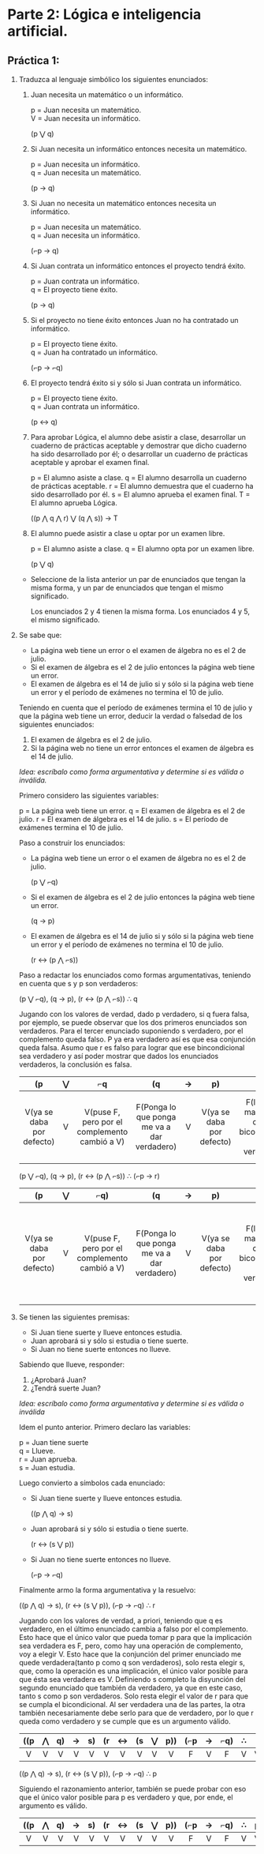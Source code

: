 # Parte 2: Lógica e inteligencia artificial.

## Práctica 1:

1. Traduzca al lenguaje simbólico los siguientes enunciados:

    1. Juan necesita un matemático o un informático.

        p = Juan necesita un matemático.  
        V = Juan necesita un informático.

        (p ⋁ q)

    2. Si Juan necesita un informático entonces necesita un matemático.

        p = Juan necesita un informático.  
        q = Juan necesita un matemático.

        (p → q)

    3. Si Juan no necesita un matemático entonces necesita un informático.

        p = Juan necesita un matemático.  
        q = Juan necesita un informático.

        (⌐p → q)

    4. Si Juan contrata un informático entonces el proyecto tendrá éxito.

        p = Juan contrata un informático.  
        q = El proyecto tiene éxito.

        (p → q)

    5. Si el proyecto no tiene éxito entonces Juan no ha contratado un informático.

        p = El proyecto tiene éxito.  
        q = Juan ha contratado un informático.

        (⌐p → ⌐q)

    6. El proyecto tendrá éxito si y sólo si Juan contrata un informático.

        p = El proyecto tiene éxito.  
        q = Juan contrata un informático.

        (p ↔ q)

    7. Para aprobar Lógica, el alumno debe asistir a clase, desarrollar un cuaderno de prácticas aceptable y demostrar que dicho cuaderno ha sido desarrollado por él; o desarrollar un cuaderno de prácticas aceptable y aprobar el examen final.

        p = El alumno asiste a clase.
        q = El alumno desarrolla un cuaderno de prácticas aceptable.
        r = El alumno demuestra que el cuaderno ha sido desarrollado por él.
        s = El alumno aprueba el examen final.
        T = El alumno aprueba Lógica.

        ((p ⋀ q ⋀ r) ⋁ (q ⋀ s)) → T

    8. El alumno puede asistir a clase u optar por un examen libre.

        p = El alumno asiste a clase.
        q = El alumno opta por un examen libre.

        (p ⋁ q)
    
    * Seleccione de la lista anterior un par de enunciados que tengan la misma forma, y un par de enunciados que tengan el mismo significado.

        Los enunciados 2 y 4 tienen la misma forma. Los enunciados 4 y 5, el mismo significado.

2. Se sabe que:

    * La página web tiene un error o el examen de álgebra no es el 2 de julio.
    * Si el examen de álgebra es el 2 de julio entonces la página web tiene un error.
    * El examen de álgebra es el 14 de julio si y sólo si la página web tiene un error y el período de exámenes no termina el 10 de julio.
    
    Teniendo en cuenta que el período de exámenes termina el 10 de julio y que la página web tiene un error, deducir la verdad o falsedad de los siguientes enunciados:
    
    1. El examen de álgebra es el 2 de julio.
    2. Si la página web no tiene un error entonces el examen de álgebra es el 14 de julio.
    
    _Idea: escríbalo como forma argumentativa y determine si es válida o inválida._

    Primero considero las siguientes variables:

    p = La página web tiene un error.
    q = El examen de álgebra es el 2 de julio.
    r = El examen de álgebra es el 14 de julio.
    s = El período de exámenes termina el 10 de julio.

    Paso a construir los enunciados:

    * La página web tiene un error o el examen de álgebra no es el 2 de julio.

        (p ⋁ ⌐q)

    * Si el examen de álgebra es el 2 de julio entonces la página web tiene un error.

        (q → p)

    * El examen de álgebra es el 14 de julio si y sólo si la página web tiene un error y el período de exámenes no termina el 10 de julio.

        (r ↔ (p ⋀ ⌐s))

    Paso a redactar los enunciados como formas argumentativas, teniendo en cuenta que s y p son verdaderos:

    (p ⋁ ⌐q), (q → p), (r ↔ (p ⋀ ⌐s)) ∴ q

    Jugando con los valores de verdad, dado p verdadero, si q fuera falsa, por ejemplo, se puede observar que los dos primeros enunciados son verdaderos. Para el tercer enunciado suponiendo s verdadero, por el complemento queda falso. P ya era verdadero así es que esa conjunción queda falsa. Asumo que r es falso para lograr que ese bincondicional sea verdadero y así poder mostrar que dados los enunciados verdaderos, la conclusión es falsa.

    (p | ⋁ | ⌐q | (q | → | p) | (r | ↔ | (p | ⋀ | ⌐s)) | ∴ | q
    :---:|:---:|:---:|:---:|:---:|:---:|:---:|:---:|:---:|:---:|:---:|:---:|:---:
    V(ya se daba por defecto) | V | V(puse F, pero por el complemento cambió a V) | F(Ponga lo que ponga me va a dar verdadero) | V | V(ya se daba por defecto) | F(la única manera de que el bicondicional de verdadero)| V | V(ya se daba por defecto.)| F(es el único valor que podía darse) | F(era V pero cambia a F por el complemento. Ya se da por defecto.) | F | F(es el valor que le había asignado a q)

    (p ⋁ ⌐q), (q → p), (r ↔ (p ⋀ ⌐s)) ∴ (⌐p → r)

    (p | ⋁ | ⌐q) | (q | → | p) | (r | ↔ | (p | ⋀ | ⌐s)) | ∴ | (⌐p | → |r)
    :---:|:---:|:---:|:---:|:---:|:---:|:---:|:---:|:---:|:---:|:---:|:---:|:---:|:---:|:---:
    V(ya se daba por defecto)| V | V(puse F, pero por el complemento cambió a V)| F(Ponga lo que ponga me va a dar verdadero) | V |V(ya se daba por defecto)| F(la única manera de que el bicondicional de verdadero)| V |V(ya se daba por defecto)|F(es el único valor que podía darse)|F(era V pero cambia a F por el complemento. Ya se da por defecto.)| V |F(era V pero cambia a F por el complemento. Ya se da por defecto.)| V |F(es el único valor que puedo poner en r para garantizar que los enunciados sean verdaderos)

3. Se tienen las siguientes premisas:

    * Si Juan tiene suerte y llueve entonces estudia.
    * Juan aprobará si y sólo si estudia o tiene suerte.
    * Si Juan no tiene suerte entonces no llueve.

    Sabiendo que llueve, responder:

    1. ¿Aprobará Juan?
    2. ¿Tendrá suerte Juan?

    _Idea: escríbalo como forma argumentativa y determine si es válida o inválida_

    Idem el punto anterior. Primero declaro las variables:

    p = Juan tiene suerte  
    q = Llueve.  
    r = Juan aprueba.  
    s = Juan estudia.  

    Luego convierto a símbolos cada enunciado:

    * Si Juan tiene suerte y llueve entonces estudia.

        ((p ⋀ q) → s)

    * Juan aprobará si y sólo si estudia o tiene suerte.

        (r ↔ (s ⋁ p))

    * Si Juan no tiene suerte entonces no llueve.

        (⌐p → ⌐q)

    Finalmente armo la forma argumentativa y la resuelvo:

    ((p ⋀ q) → s), (r ↔ (s ⋁ p)), (⌐p → ⌐q) ∴ r

    Jugando con los valores de verdad, a priori, teniendo que q es verdadero, en el último enunciado cambia a falso por el complemento. Esto hace que el único valor que pueda tomar p para que la implicación sea verdadera es F, pero, como hay una operación de complemento, voy a elegir V. Esto hace que la conjunción del primer enunciado me quede verdadera(tanto p como q son verdaderos), solo resta elegir s, que, como la operación es una implicación, el único valor posible para que ésta sea verdadera es V. Definiendo s completo la disyunción del segundo enunciado que también da verdadero, ya que en este caso, tanto s como p son verdaderos. Solo resta elegir el valor de r para que se cumpla el bicondicional. Al ser verdadera una de las partes, la otra también necesariamente debe serlo para que de verdadero, por lo que r queda como verdadero y se cumple que es un argumento válido.

    ((p | ⋀ | q) | → | s) | (r | ↔ | (s | ⋁ | p)) | (⌐p | → | ⌐q) | ∴ | r
    :---:|:---:|:---:|:---:|:---:|:---:|:---:|:---:|:---:|:---:|:---:|:---:|:---:|:---:|:---:
    V|V|V|V|V|V|V|V|V|V|F|V|F|V|V

    ((p ⋀ q) → s), (r ↔ (s ⋁ p)), (⌐p → ⌐q) ∴ p

    Siguiendo el razonamiento anterior, también se puede probar con eso que el único valor posible para p es verdadero y que, por ende, el argumento es válido.

    ((p | ⋀ | q) | → | s) | (r | ↔ | (s | ⋁ | p)) | (⌐p | → | ⌐q) | ∴ | p
    :---:|:---:|:---:|:---:|:---:|:---:|:---:|:---:|:---:|:---:|:---:|:---:|:---:|:---:|:---:
    V|V|V|V|V|V|V|V|V|V|F|V|F|V|V